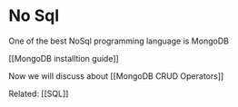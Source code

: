 # No Sql
One of the best NoSql programming language is MongoDB

[[MongoDB installtion guide]]

Now we will discuss about [[MongoDB CRUD Operators]]

Related: [[SQL]]
